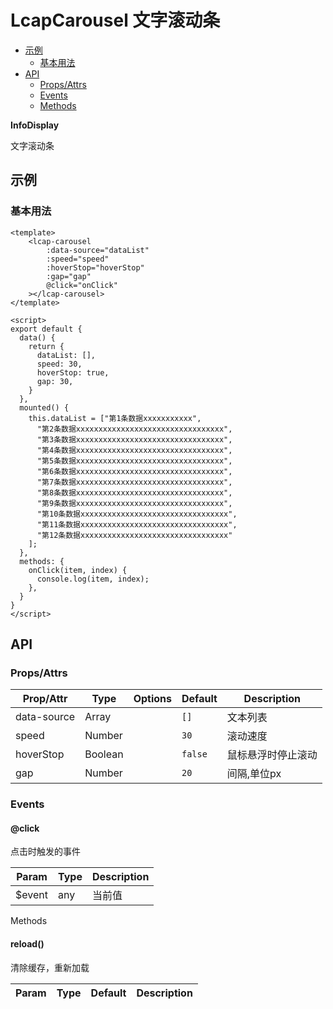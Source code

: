 <!-- 该 README.md 根据 api.yaml 和 docs/*.md 自动生成，为了方便在 GitHub 和 NPM 上查阅。如需修改，请查看源文件 -->

# LcapCarousel 文字滚动条

- [示例](#示例)
    - [基本用法](#基本用法)
- [API]()
    - [Props/Attrs](#propsattrs)
    - [Events](#events)
    - [Methods](#methods)

**InfoDisplay**

文字滚动条

## 示例
### 基本用法

``` vue
<template>
    <lcap-carousel
        :data-source="dataList"
        :speed="speed"
        :hoverStop="hoverStop"
        :gap="gap"
        @click="onClick"
    ></lcap-carousel>
</template>

<script>
export default {
  data() {
    return {
      dataList: [],
      speed: 30,
      hoverStop: true,
      gap: 30,
    }
  },
  mounted() {
    this.dataList = ["第1条数据xxxxxxxxxxx",
      "第2条数据xxxxxxxxxxxxxxxxxxxxxxxxxxxxxxxxx",
      "第3条数据xxxxxxxxxxxxxxxxxxxxxxxxxxxxxxxxx",
      "第4条数据xxxxxxxxxxxxxxxxxxxxxxxxxxxxxxxxx",
      "第5条数据xxxxxxxxxxxxxxxxxxxxxxxxxxxxxxxxx",
      "第6条数据xxxxxxxxxxxxxxxxxxxxxxxxxxxxxxxxx",
      "第7条数据xxxxxxxxxxxxxxxxxxxxxxxxxxxxxxxxx",
      "第8条数据xxxxxxxxxxxxxxxxxxxxxxxxxxxxxxxxx",
      "第9条数据xxxxxxxxxxxxxxxxxxxxxxxxxxxxxxxxx",
      "第10条数据xxxxxxxxxxxxxxxxxxxxxxxxxxxxxxxxx",
      "第11条数据xxxxxxxxxxxxxxxxxxxxxxxxxxxxxxxxx",
      "第12条数据xxxxxxxxxxxxxxxxxxxxxxxxxxxxxxxxx"
    ];
  },
  methods: {
    onClick(item, index) {
      console.log(item, index);
    },
  }
}
</script>
```

## API
### Props/Attrs

| Prop/Attr | Type | Options | Default | Description |
| --------- | ---- | ------- | ------- | ----------- |
| data-source | Array |  | `[]` | 文本列表 |
| speed | Number |  | `30` | 滚动速度 |
| hoverStop | Boolean |  | `false` | 鼠标悬浮时停止滚动 |
| gap | Number |  | `20` | 间隔,单位px |

### Events

#### @click

点击时触发的事件

| Param | Type | Description |
| ----- | ---- | ----------- |
| $event | any | 当前值 |

Methods

#### reload()

清除缓存，重新加载

| Param | Type | Default | Description |
| ----- | ---- | ------- | ----------- |

